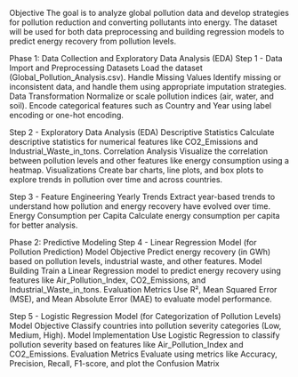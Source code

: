 Objective
 The goal is to analyze global pollution data and develop strategies for pollution reduction and converting pollutants into energy. The dataset will be used for both data preprocessing and building regression models to predict energy recovery from pollution levels.
 
Phase 1: Data Collection and Exploratory Data Analysis (EDA)
Step 1 - Data Import and Preprocessing
Datasets
Load the dataset (Global_Pollution_Analysis.csv).
Handle Missing Values
Identify missing or inconsistent data, and handle them using appropriate imputation strategies.
Data Transformation
Normalize or scale pollution indices (air, water, and soil).
Encode categorical features such as Country and Year using label encoding or one-hot encoding.

Step 2 - Exploratory Data Analysis (EDA)
Descriptive Statistics
 Calculate descriptive statistics for numerical features like CO2_Emissions and Industrial_Waste_in_tons.
Correlation Analysis
 Visualize the correlation between pollution levels and other features like energy consumption using a heatmap.
Visualizations
 Create bar charts, line plots, and box plots to explore trends in pollution over time and across countries.


Step 3 - Feature Engineering
Yearly Trends
 Extract year-based trends to understand how pollution and energy recovery have evolved over time.
Energy Consumption per Capita
 Calculate energy consumption per capita for better analysis.


Phase 2: Predictive Modeling
Step 4 - Linear Regression Model (for Pollution Prediction)
Model Objective
 Predict energy recovery (in GWh) based on pollution levels, industrial waste, and other features.
Model Building
 Train a Linear Regression model to predict energy recovery using features like Air_Pollution_Index, CO2_Emissions, and Industrial_Waste_in_tons.
Evaluation Metrics
 Use R², Mean Squared Error (MSE), and Mean Absolute Error (MAE) to evaluate model performance.


Step 5 - Logistic Regression Model (for Categorization of Pollution Levels)
Model Objective
 Classify countries into pollution severity categories (Low, Medium, High).
Model Implementation
 Use Logistic Regression to classify pollution severity based on features like Air_Pollution_Index and CO2_Emissions.
Evaluation Metrics
 Evaluate using metrics like Accuracy, Precision, Recall, F1-score, and plot the Confusion Matrix
